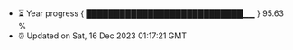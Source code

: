 - ⏳ Year progress { ████████████████████████████▁▁ } 95.63 %
- ⏰ Updated on Sat, 16 Dec 2023 01:17:21 GMT

